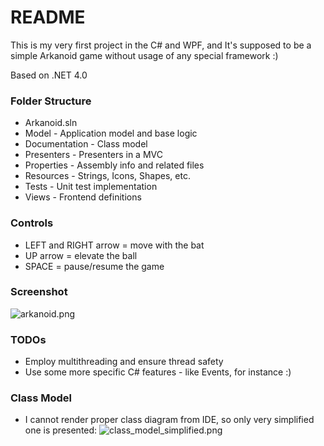 # README #

This is my very first project in the C# and WPF, and It's supposed to be a simple Arkanoid game without usage of any special framework :)

Based on .NET 4.0

### Folder Structure ###

* Arkanoid.sln
* Model - Application model and base logic
* Documentation - Class model
* Presenters - Presenters in a MVC
* Properties - Assembly info and related files
* Resources - Strings, Icons, Shapes, etc.
* Tests - Unit test implementation
* Views - Frontend definitions

### Controls ###

* LEFT and RIGHT arrow = move with the bat
* UP arrow = elevate the ball
* SPACE = pause/resume the game

### Screenshot ###
![arkanoid.png](https://bitbucket.org/repo/do66nX/images/1141461000-arkanoid.png)

### TODOs ###

* Employ multithreading and ensure thread safety
* Use some more specific C# features - like Events, for instance :)

### Class Model ###

* I cannot render proper class diagram from IDE, so only very simplified one is presented:
![class_model_simplified.png](https://bitbucket.org/repo/do66nX/images/1793833557-class_model_simplified.png)